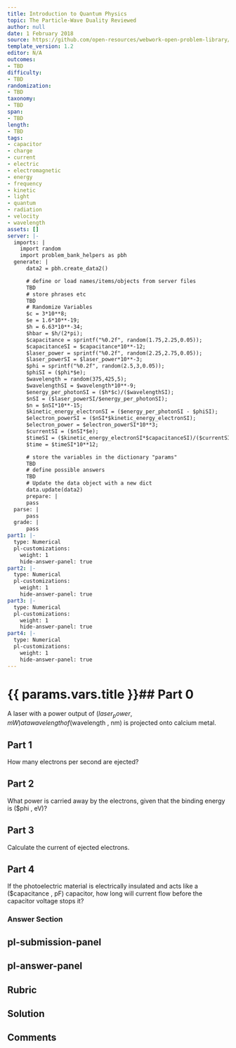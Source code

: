 ```yaml
---
title: Introduction to Quantum Physics
topic: The Particle-Wave Duality Reviewed
author: null
date: 1 February 2018
source: https://github.com/open-resources/webwork-open-problem-library/tree/master/Contrib/BrockPhysics/College_Physics_Urone/29.Introduction_to_Quantum_Physics/29-08.The_Particle_Wave_Duality_Reviewed/NU_U17_29_08_011.pg
template_version: 1.2
editor: N/A
outcomes:
- TBD
difficulty:
- TBD
randomization:
- TBD
taxonomy:
- TBD
span:
- TBD
length:
- TBD
tags:
- capacitor
- charge
- current
- electric
- electromagnetic
- energy
- frequency
- kinetic
- light
- quantum
- radiation
- velocity
- wavelength
assets: []
server: |-
  imports: |
    import random
    import problem_bank_helpers as pbh
  generate: |
      data2 = pbh.create_data2()

      # define or load names/items/objects from server files
      TBD
      # store phrases etc
      TBD
      # Randomize Variables
      $c = 3*10**8;
      $e = 1.6*10**-19;
      $h = 6.63*10**-34;
      $hbar = $h/(2*pi);
      $capacitance = sprintf("%0.2f", random(1.75,2.25,0.05));
      $capacitanceSI = $capacitance*10**-12;
      $laser_power = sprintf("%0.2f", random(2.25,2.75,0.05));
      $laser_powerSI = $laser_power*10**-3;
      $phi = sprintf("%0.2f", random(2.5,3,0.05));
      $phiSI = ($phi*$e);
      $wavelength = random(375,425,5);
      $wavelengthSI = $wavelength*10**-9;
      $energy_per_photonSI = ($h*$c)/($wavelengthSI);
      $nSI = ($laser_powerSI/$energy_per_photonSI);
      $n = $nSI*10**-15;
      $kinetic_energy_electronSI = ($energy_per_photonSI - $phiSI);
      $electron_powerSI = ($nSI*$kinetic_energy_electronSI);
      $electron_power = $electron_powerSI*10**3;
      $currentSI = ($nSI*$e);
      $timeSI = ($kinetic_energy_electronSI*$capacitanceSI)/($currentSI*$e);
      $time = $timeSI*10**12;

      # store the variables in the dictionary "params"
      TBD
      # define possible answers
      TBD
      # Update the data object with a new dict
      data.update(data2)
      prepare: |
      pass
  parse: |
      pass
  grade: |
      pass
part1: |-
  type: Numerical
  pl-customizations:
    weight: 1
    hide-answer-panel: true
part2: |-
  type: Numerical
  pl-customizations:
    weight: 1
    hide-answer-panel: true
part3: |-
  type: Numerical
  pl-customizations:
    weight: 1
    hide-answer-panel: true
part4: |-
  type: Numerical
  pl-customizations:
    weight: 1
    hide-answer-panel: true
---
```


# {{ params.vars.title }}## Part 0 
A laser with a power output of ($laser_power , mW) at a wavelength of ($wavelength , nm) is projected onto calcium metal. 
## Part 1 
How many electrons per second are ejected? 
## Part 2 
What power is carried away by the electrons, given that the binding energy is ($phi , eV)? 
## Part 3 
Calculate the current of ejected electrons. 
## Part 4 
If the photoelectric material is electrically insulated and acts like a ($capacitance , pF) capacitor, how long will current flow before the capacitor voltage stops it? 


### Answer Section 


## pl-submission-panel 


## pl-answer-panel 


## Rubric 


## Solution 


## Comments 


